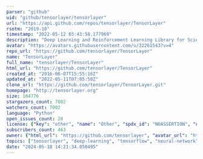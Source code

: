 ```yaml
---
parser: "github"
uid: "github/tensorlayer/tensorlayer"
url: "https://api.github.com/repos/tensorlayer/TensorLayer"
rsotm: "2019-10"
timestamp: "2022-05-12 03:43:58.177969"
description: "Deep Learning and Reinforcement Learning Library for Scientists and Engineers "
avatar: "https://avatars.githubusercontent.com/u/32261543?v=4"
repo_url: "https://github.com/tensorlayer/TensorLayer"
name: "TensorLayer"
full_name: "tensorlayer/TensorLayer"
html_url: "https://github.com/tensorlayer/TensorLayer"
created_at: "2016-06-07T15:55:16Z"
updated_at: "2022-05-11T07:05:50Z"
clone_url: "https://github.com/tensorlayer/TensorLayer.git"
homepage: "http://tensorlayer.org"
size: 104776
stargazers_count: 7002
watchers_count: 7002
language: "Python"
open_issues_count: 28
license: {"key": "other", "name": "Other", "spdx_id": "NOASSERTION", "url": null, "node_id": "MDc6TGljZW5zZTA="}
subscribers_count: 463
owner: {"html_url": "https://github.com/tensorlayer", "avatar_url": "https://avatars.githubusercontent.com/u/32261543?v=4", "login": "tensorlayer", "type": "Organization"}
topics: ["tensorlayer", "deep-learning", "tensorflow", "neural-network", "reinforcement-learning", "artificial-intelligence", "gan", "a3c", "tensorflow-tutorials", "dqn", "object-detection", "chatbot", "python", "tensorflow-tutorial", "imagenet", "google"]
date: "2024-05-18 14:21:34.050495"
---
```

